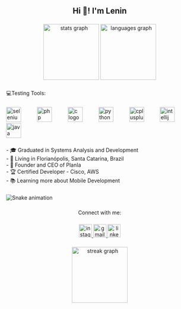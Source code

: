 <h2 align="center">Hi 👋! I'm Lenin</h2>

###

<div align="center">
  <img src="https://github-readme-stats.vercel.app/api?username=lenincst&hide_title=false&hide_rank=false&show_icons=true&include_all_commits=true&count_private=true&disable_animations=false&theme=aura&locale=en&hide_border=true" height="150" alt="stats graph"  />
  <img src="https://github-readme-stats.vercel.app/api/top-langs?username=lenincst&locale=en&hide_title=false&layout=compact&card_width=320&langs_count=5&theme=aura&hide_border=true" height="150" alt="languages graph"  />
</div>

###

<p align="left">💻Testing Tools:</p>

###

<div align="left">
  <img src="https://cdn.jsdelivr.net/gh/devicons/devicon/icons/selenium/selenium-original.svg" height="40" alt="selenium logo"  />
  <img width="35" />
  <img src="https://cdn.jsdelivr.net/gh/devicons/devicon/icons/php/php-original.svg" height="40" alt="php logo"  />
  <img width="35" />
  <img src="https://cdn.jsdelivr.net/gh/devicons/devicon/icons/c/c-original.svg" height="40" alt="c logo"  />
  <img width="35" />
  <img src="https://cdn.jsdelivr.net/gh/devicons/devicon/icons/python/python-original.svg" height="40" alt="python logo"  />
  <img width="35" />
  <img src="https://cdn.jsdelivr.net/gh/devicons/devicon/icons/cplusplus/cplusplus-original.svg" height="40" alt="cplusplus logo"  />
  <img width="35" />
  <img src="https://cdn.jsdelivr.net/gh/devicons/devicon/icons/intellij/intellij-original.svg" height="40" alt="intellij logo"  />
  <img width="35" />
  <img src="https://cdn.jsdelivr.net/gh/devicons/devicon/icons/java/java-original.svg" height="40" alt="java logo"  />
</div>

###

<p align="left">- 🎓 Graduated in Systems Analysis and Development  <br>- 📌 Living in Florianópolis, Santa Catarina, Brazil  <br>- 💼 Founder and CEO of PlanIa  <br>- 🏆 Certified Developer - Cisco, AWS  <br>- 📚 Learning more about Mobile Development</p>

###

![Snake animation](https://github.com/lenincst/lenincst/blob/output/github-contribution-grid-snake.svg)

###

<p align="center">Connect with me:</p>

###

<div align="center">
  <a href="https://www.instagram.com/lenincst/" target="_blank">
    <img src="https://img.shields.io/static/v1?message=Instagram&logo=instagram&label=lenincst&color=E4405F&logoColor=white&labelColor=&style=for-the-badge" height="35" alt="instagram logo"  />
  </a>
  <a href="mailto:lenincostta@gmail.com" target="_blank">
    <img src="https://img.shields.io/static/v1?message=Gmail&logo=gmail&label=lenincostta&color=D14836&logoColor=white&labelColor=&style=for-the-badge" height="35" alt="gmail logo"  />
  </a>
  <a href="https://www.linkedin.com/in/lenincst/" target="_blank">
    <img src="https://img.shields.io/static/v1?message=LinkedIn&logo=linkedin&label=lenincst&color=0077B5&logoColor=white&labelColor=&style=for-the-badge" height="35" alt="linkedin logo"  />
  </a>
</div>

###

<div align="center">
  <img src="https://streak-stats.demolab.com?user=lenincst&locale=en&mode=daily&theme=dracula&hide_border=false&border_radius=5&order=3" height="150" alt="streak graph"  />
</div>

###